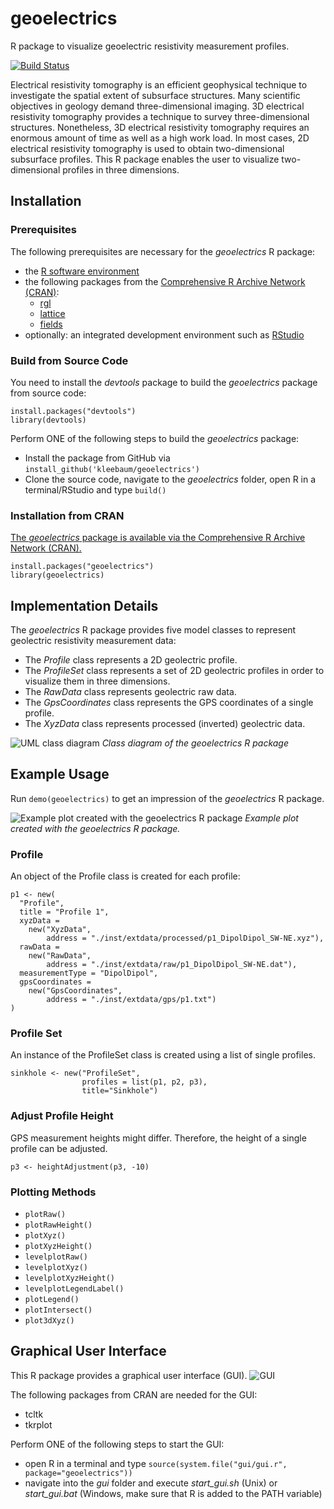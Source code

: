 # geoelectrics
R package to visualize geoelectric resistivity measurement profiles.

[![Build Status](https://travis-ci.org/kleebaum/geoelectrics.svg?branch=master)](https://travis-ci.org/kleebaum/geoelectrics)

Electrical resistivity tomography is an efficient geophysical technique to investigate the spatial extent of subsurface structures. Many scientific objectives in geology demand three-dimensional imaging. 
3D electrical resistivity tomography provides a technique to survey three-dimensional structures. 
Nonetheless, 3D electrical resistivity tomography requires an enormous amount of time as well as a high work load. 
In most cases, 2D electrical resistivity tomography is used to obtain two-dimensional subsurface profiles. 
This R package enables the user to visualize two-dimensional profiles in three dimensions.
 
## Installation 

### Prerequisites
The following prerequisites are necessary for the *geoelectrics* R package:
- the [R software environment](http://www.r-project.org/)
- the following packages from the [Comprehensive R Archive Network (CRAN)](https://cran.r-project.org/):
  - [rgl](https://cran.r-project.org/web/packages/rgl/)
  - [lattice](https://cran.r-project.org/web/packages/lattice/)
  - [fields](https://cran.r-project.org/web/packages/fields/)
- optionally: an integrated development environment such as [RStudio](https://www.rstudio.com/)
  
### Build from Source Code
You need to install the *devtools* package to build the *geoelectrics* package from source code:
```
install.packages("devtools")
library(devtools)
```

Perform ONE of the following steps to build the *geoelectrics* package:
- Install the package from GitHub via ```install_github('kleebaum/geoelectrics')```
- Clone the source code, navigate to the *geoelectrics* folder, open R in a terminal/RStudio and type ```build()```

### Installation from CRAN
[The *geoelectrics* package is available via the Comprehensive R Archive Network (CRAN).](https://cran.r-project.org/web/packages/geoelectrics/)
```
install.packages("geoelectrics")
library(geoelectrics)
```

## Implementation Details
The *geoelectrics* R package provides five model classes to represent geolectric resistivity measurement data:
- The *Profile* class represents a 2D geolectric profile.
- The *ProfileSet* class represents a set of 2D geolectric profiles in order to visualize them in three dimensions.
- The *RawData* class represents geolectric raw data.
- The *GpsCoordinates* class represents the GPS coordinates of a single profile.
- The *XyzData* class represents processed (inverted) geolectric data.

![UML class diagram](https://raw.githubusercontent.com/kleebaum/geoelectrics/master/inst/img/class_diagram.png)
*Class diagram of the geoelectrics R package*

## Example Usage
Run ```demo(geoelectrics)``` to get an impression of the *geoelectrics* R package.

![Example plot created with the geoelectrics R package](https://raw.githubusercontent.com/kleebaum/geoelectrics/master/inst/img/sinkhole.png)
*Example plot created with the geoelectrics R package.*

### Profile
An object of the Profile class is created for each profile:
```
p1 <- new(
  "Profile",
  title = "Profile 1",
  xyzData =
    new("XyzData",
        address = "./inst/extdata/processed/p1_DipolDipol_SW-NE.xyz"),
  rawData =
    new("RawData",
        address = "./inst/extdata/raw/p1_DipolDipol_SW-NE.dat"),
  measurementType = "DipolDipol",
  gpsCoordinates =
    new("GpsCoordinates",
        address = "./inst/extdata/gps/p1.txt")
)
```

### Profile Set
An instance of the ProfileSet class is created using a list of single profiles.
```
sinkhole <- new("ProfileSet",
                profiles = list(p1, p2, p3),
                title="Sinkhole")
```

### Adjust Profile Height
GPS measurement heights might differ. Therefore, the height of a single profile can be adjusted.
```
p3 <- heightAdjustment(p3, -10)
```

### Plotting Methods
- ```plotRaw()```
- ```plotRawHeight()```
- ```plotXyz()```
- ```plotXyzHeight()```
- ```levelplotRaw()```
- ```levelplotXyz()```
- ```levelplotXyzHeight()```
- ```levelplotLegendLabel()```
- ```plotLegend()```
- ```plotIntersect()```
- ```plot3dXyz()```

## Graphical User Interface
This R package provides a graphical user interface (GUI). 
![GUI](https://raw.githubusercontent.com/kleebaum/geoelectrics/master/inst/img/gui.png)

The following packages from CRAN are needed for the GUI:
  - tcltk
  - tkrplot

Perform ONE of the following steps to start the GUI:
  - open R in a terminal and type ```source(system.file("gui/gui.r", package="geoelectrics"))```
  - navigate into the *gui* folder and execute *start_gui.sh* (Unix) or *start_gui.bat* (Windows, make sure that R is added to the PATH variable)
